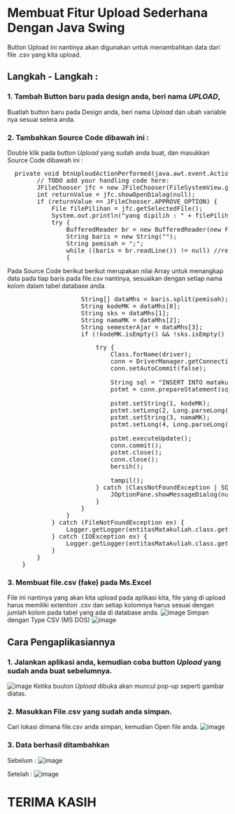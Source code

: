 # Membuat Fitur Upload Sederhana Dengan Java Swing
Button Upload ini nantinya akan digunakan untuk menambahkan data dari file .csv yang kita upload.

## Langkah - Langkah :
### 1. Tambah Button baru pada design anda, beri nama *UPLOAD*, 
Buatlah button baru pada Design anda, beri nama *Upload* dan ubah variable nya sesuai selera anda.

### 2. Tambahkan Source Code dibawah ini :
Double klik pada button *Upload* yang sudah anda buat, dan masukkan Source Code dibawah ini :
<pre>
  private void btnUploudActionPerformed(java.awt.event.ActionEvent evt) {                                          
        // TODO add your handling code here:
        JFileChooser jfc = new JFileChooser(FileSystemView.getFileSystemView().getHomeDirectory());
        int returnValue = jfc.showOpenDialog(null);
        if (returnValue == JFileChooser.APPROVE_OPTION) {
            File filePilihan = jfc.getSelectedFile();
            System.out.println("yang dipilih : " + filePilihan.getAbsolutePath());
            try {
                BufferedReader br = new BufferedReader(new FileReader(filePilihan));
                String baris = new String("");
                String pemisah = ";";
                while ((baris = br.readLine()) != null) //returns a Boolean value
                {
</pre>
Pada Source Code berikut berikut merupakan nilai Array untuk menangkap data pada tiap baris pada file.csv nantinya, sesuaikan dengan setiap nama kolom dalam tabel database anda.
<pre>
                    String[] dataMhs = baris.split(pemisah);
                    String kodeMK = dataMhs[0];
                    String sks = dataMhs[1];
                    String namaMK = dataMhs[2];
                    String semesterAjar = dataMhs[3];
                    if (!kodeMK.isEmpty() && !sks.isEmpty() && !namaMK.isEmpty() && !semesterAjar.isEmpty()) {
</pre>
<pre>
                        try {
                            Class.forName(driver);
                            conn = DriverManager.getConnection(koneksi, user, password);
                            conn.setAutoCommit(false);

                            String sql = "INSERT INTO matakuliah VALUES(?,?,?,?)";
                            pstmt = conn.prepareStatement(sql);

                            pstmt.setString(1, kodeMK);
                            pstmt.setLong(2, Long.parseLong(sks));
                            pstmt.setString(3, namaMK);
                            pstmt.setLong(4, Long.parseLong(semesterAjar));

                            pstmt.executeUpdate();
                            conn.commit();
                            pstmt.close();
                            conn.close();
                            bersih();
                            
                            tampil();
                        } catch (ClassNotFoundException | SQLException ex) {
                            JOptionPane.showMessageDialog(null, "Terjadi Kesalahan Saat Pengisian Data");
                        }
                    }
                }
            } catch (FileNotFoundException ex) {
                Logger.getLogger(entitasMatakuliah.class.getName()).log(Level.SEVERE, null, ex);
            } catch (IOException ex) {
                Logger.getLogger(entitasMatakuliah.class.getName()).log(Level.SEVERE, null, ex);
            }
        }
    }     
</pre>

### 3. Membuat file.csv (fake) pada Ms.Excel
File ini nantinya yang akan kita upload pada aplikasi kita, file yang di upload harus memiliki extention .csv dan setiap kolomnya harus sesuai dengan jumlah kolom pada tabel yang ada di database anda.
![image](https://github.com/user-attachments/assets/36d63cd2-2bd5-4887-9f13-37ae66126121)
Simpan dengan Type CSV (MS DOS)
![image](https://github.com/user-attachments/assets/9e0744fa-0b7f-446d-8fd4-2cddc419ef3d)

## Cara Pengaplikasiannya
### 1. Jalankan aplikasi anda, kemudian coba button *Upload* yang sudah anda buat sebelumnya. 
![image](https://github.com/user-attachments/assets/2eaa28ae-f1fb-4bc5-b591-727e549159a0)
Ketika buuton *Upload* dibuka akan muncul pop-up seperti gambar diatas.

### 2. Masukkan File.csv yang sudah anda simpan.
Cari lokasi dimana file.csv anda simpan, kemudian Open file anda.
![image](https://github.com/user-attachments/assets/ea966a6e-eaa4-4f17-b38c-bbb0c3d77994)

### 3. Data berhasil ditambahkan
Sebelum :
![image](https://github.com/user-attachments/assets/8441f788-e8dd-4509-b934-aeb068a13627)

Setelah :
![image](https://github.com/user-attachments/assets/42574f0a-e45b-42af-af26-c33afc16dac1)

# TERIMA KASIH




